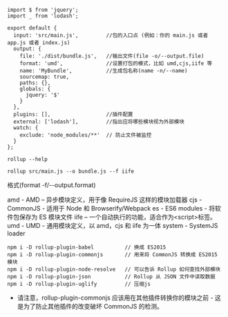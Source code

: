 ```
import $ from 'jquery';
import _ from 'lodash';

export default {
  input: 'src/main.js',         //包的入口点 (例如：你的 main.js 或者 app.js 或者 index.js)
  output: {
    file: './dist/bundle.js',   //输出文件(file -o/--output.file)
    format: 'umd',              //设置打包的模式，比如 umd,cjs,iife 等
    name: 'MyBundle',           //生成包名称(name -n/--name)
    sourcemap: true,
    paths: {},
    globals: {
      jquery: '$'
    }
  },
  plugins: [],                  //插件配置
  external: ['lodash'],         //指出应将哪些模块视为外部模块
  watch: {
    exclude: 'node_modules/**'  // 防止文件被监控
  }
};
```

```
rollup --help

rollup src/main.js --o bundle.js --f iife
```

格式(format -f/--output.format)

amd - AMD – 异步模块定义，用于像 RequireJS 这样的模块加载器
cjs - CommonJS - 适用于 Node 和 Browserify/Webpack
es - ES6 modules - 将软件包保存为 ES 模块文件
iife – 一个自动执行的功能，适合作为\<script>标签。
umd - UMD - 通用模块定义，以 amd，cjs 和 iife 为一体
system - SystemJS loader

```
npm i -D rollup-plugin-babel          // 换成 ES2015
npm i -D rollup-plugin-commonjs       // 用来将 CommonJS 转换成 ES2015 模块
npm i -D rollup-plugin-node-resolve   // 可以告诉 Rollup 如何查找外部模块
npm i -D rollup-plugin-json           // Rollup 从 JSON 文件中读取数据
npm i -D rollup-plugin-uglify         // 压缩js
```

- 请注意，rollup-plugin-commonjs 应该用在其他插件转换你的模块之前 - 这是为了防止其他插件的改变破坏 CommonJS 的检测。

